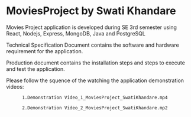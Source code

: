 # MoviesProject by Swati Khandare
Movies Project application is developed during SE 3rd semester using React, Nodejs, Express, MongoDB, Java and PostgreSQL

Technical Specification Document contains the software and hardware requirement for the application.

Production document contains the installation steps and steps to execute and test the application.

Please follow the squence of the watching the application demonstration videos:

          1.Demonstration Video_1_MoviesProject_SwatiKhandare.mp4

          2.Demonstration Video_2_MoviesProject_SwatiKhandare.mp2

